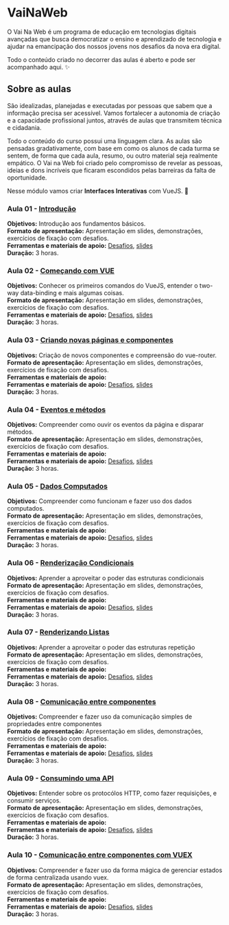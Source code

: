 # VaiNaWeb

O Vai Na Web é um programa de educação em tecnologias digitais avançadas que busca democratizar o ensino e aprendizado de tecnologia e ajudar na emancipação dos nossos jovens nos desafios da nova era digital.

Todo o conteúdo criado no decorrer das aulas é aberto e pode ser acompanhado aqui. :sparkles:

## Sobre as aulas

São idealizadas, planejadas e executadas por pessoas que sabem que a informação precisa ser acessível. Vamos fortalecer a autonomia de criação e a capacidade profissional juntos, através de aulas que transmitem técnica e cidadania.

Todo o conteúdo do curso possui uma linguagem clara. As aulas são pensadas gradativamente, com base em como os alunos de cada turma se sentem, de forma que cada aula, resumo, ou outro material seja realmente empático. O Vai na Web foi criado pelo compromisso de revelar as pessoas, ideias e dons incríveis que ficaram escondidos pelas barreiras da falta de oportunidade.

Nesse módulo vamos criar **Interfaces Interativas** com VueJS. :rocket:

### Aula 01 - [Introdução](aulas/aula01/aula.md)

**Objetivos:** Introdução aos fundamentos básicos.<br>
**Formato de apresentação:** Apresentação em slides, demonstrações, exercícios de fixação com desafios.<br>
**Ferramentas e materiais de apoio:** [Desafios](aulas/aula01/desafios.md), [slides](https://slides.com/vainaweb/ii-01/)<br>
**Duração:** 3 horas.

### Aula 02 - [Começando com VUE](aulas/aula02/aula.md)

**Objetivos:** Conhecer os primeiros comandos do VueJS, entender o two-way data-binding e mais algumas coisas.<br>
**Formato de apresentação:** Apresentação em slides, demonstrações, exercícios de fixação com desafios.<br>
**Ferramentas e materiais de apoio:** [Desafios](aulas/aula02/desafios.md), [slides](https://slides.com/vainaweb/ii-02/)<br>
**Duração:** 3 horas.

### Aula 03 - [Criando novas páginas e componentes](aulas/aula03/aula.md)

**Objetivos:** Criação de novos componentes e compreensão do vue-router.<br>
**Formato de apresentação:** Apresentação em slides, demonstrações, exercícios de fixação com desafios.<br>
**Ferramentas e materiais de apoio:**<br>
**Ferramentas e materiais de apoio:** [Desafios](aulas/aula03/desafios.md), [slides](https://slides.com/vainaweb/ii-03/)<br>
**Duração:** 3 horas.

### Aula 04 - [Eventos e métodos](aulas/aula04/aula.md)

**Objetivos:** Compreender como ouvir os eventos da página e disparar métodos.<br>
**Formato de apresentação:** Apresentação em slides, demonstrações, exercícios de fixação com desafios.<br>
**Ferramentas e materiais de apoio:**<br>
**Ferramentas e materiais de apoio:** [Desafios](aulas/aula04/desafios.md), [slides](https://slides.com/vainaweb/ii-04/)<br>
**Duração:** 3 horas.

### Aula 05 - [Dados Computados](aulas/aula05/aula.md)

**Objetivos:** Compreender como funcionam e fazer uso dos dados computados.<br>
**Formato de apresentação:** Apresentação em slides, demonstrações, exercícios de fixação com desafios.<br>
**Ferramentas e materiais de apoio:**<br>
**Ferramentas e materiais de apoio:** [Desafios](aulas/aula05/desafios.md), [slides](https://slides.com/vainaweb/ii-05/)<br>
**Duração:** 3 horas.

### Aula 06 - [Renderização Condicionais](aulas/aula06/aula.md)

**Objetivos:** Aprender a aproveitar o poder das estruturas condicionais<br>
**Formato de apresentação:** Apresentação em slides, demonstrações, exercícios de fixação com desafios.<br>
**Ferramentas e materiais de apoio:**<br>
**Ferramentas e materiais de apoio:** [Desafios](aulas/aula06/desafios.md), [slides](https://slides.com/vainaweb/ii-06/)<br>
**Duração:** 3 horas.

### Aula 07 - [Renderizando Listas](aulas/aula07/aula.md)

**Objetivos:** Aprender a aproveitar o poder das estruturas repetição<br>
**Formato de apresentação:** Apresentação em slides, demonstrações, exercícios de fixação com desafios.<br>
**Ferramentas e materiais de apoio:**<br>
**Ferramentas e materiais de apoio:** [Desafios](aulas/aula07/desafios.md), [slides](https://slides.com/vainaweb/ii-07/)<br>
**Duração:** 3 horas.

### Aula 08 - [Comunicação entre componentes](aulas/aula08/aula.md)

**Objetivos:** Compreender e fazer uso da comunicação simples de propriedades entre componentes<br>
**Formato de apresentação:** Apresentação em slides, demonstrações, exercícios de fixação com desafios.<br>
**Ferramentas e materiais de apoio:**<br>
**Ferramentas e materiais de apoio:** [Desafios](aulas/aula08/desafios.md), [slides](https://slides.com/vainaweb/ii-08/)<br>
**Duração:** 3 horas.

### Aula 09 - [Consumindo uma API](aulas/aula09/aula.md)

**Objetivos:** Entender sobre os protocólos HTTP, como fazer requisições, e consumir serviços.<br>
**Formato de apresentação:** Apresentação em slides, demonstrações, exercícios de fixação com desafios.<br>
**Ferramentas e materiais de apoio:**<br>
**Ferramentas e materiais de apoio:** [Desafios](aulas/aula09/desafios.md), [slides](https://slides.com/vainaweb/ii-09/)<br>
**Duração:** 3 horas.

### Aula 10 - [Comunicação entre componentes com VUEX](aulas/aula10/aula.md)

**Objetivos:** Compreender e fazer uso da forma mágica de gerenciar estados de forma centralizada usando vuex.<br>
**Formato de apresentação:** Apresentação em slides, demonstrações, exercícios de fixação com desafios.<br>
**Ferramentas e materiais de apoio:**<br>
**Ferramentas e materiais de apoio:** [Desafios](aulas/aula10/desafios.md), [slides](https://slides.com/vainaweb/ii-10/)<br>
**Duração:** 3 horas.
